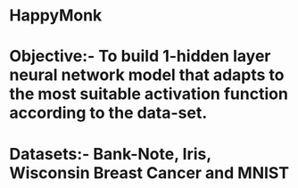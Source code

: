 # HappyMonk
# Objective:- To build 1-hidden layer neural network model that adapts to the most suitable activation function according to the data-set.
# Datasets:- Bank-Note, Iris, Wisconsin Breast Cancer and MNIST
